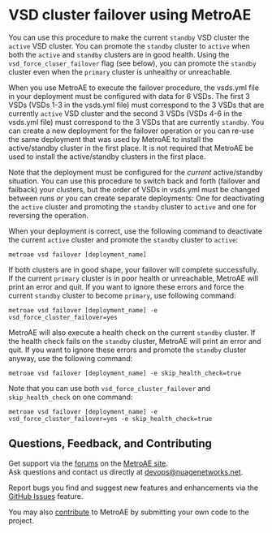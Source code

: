 # VSD cluster failover using MetroAE

You can use this procedure to make the current `standby` VSD cluster the `active` VSD cluster. You can promote the `standby` cluster to `active` when both the `active` and `standby` clusters are in good health. Using the `vsd_force_cluser_failover` flag (see below), you can promote the `standby` cluster even when the `primary` cluster is unhealthy or unreachable.

When you use MetroAE to execute the failover procedure, the vsds.yml file in your deployment must be configured with data for 6 VSDs. The first 3 VSDs (VSDs 1-3 in the vsds.yml file) must correspond to the 3 VSDs that are currently `active` VSD cluster and the second 3 VSDs (VSDs 4-6 in the vsds.yml file) must correspond to the 3 VSDs that are currently `standby`. You can create a new deployment for the failover operation or you can re-use the same deployment that was used by MetroAE to install the active/standby cluster in the first place. It is not required that MetroAE be used to install the active/standby clusters in the first place.

Note that the deployment must be configured for the *current* active/standby situation. You can use this procedure to switch back and forth (failover and failback) your clusters, but the order of VSDs in vsds.yml must be changed between runs *or* you can create separate deployments: One for deactivating the `active` cluster and promoting the `standby` cluster to `active` and one for reversing the operation. 

When your deployment is correct, use the following command to deactivate the current `active` cluster and promote the `standby` cluster to `active`:
```
metroae vsd failover [deployment_name]
```
If both clusters are in good shape, your failover will complete successfully. If the current `primary` cluster is in poor health or unreachable, MetroAE will print an error and quit. If you want to ignore these errors and force the current `standby` cluster to become `primary`, use following command:
```
metroae vsd failover [deployment_name] -e vsd_force_cluster_failover=yes
```

MetroAE will also execute a health check on the current `standby` cluster. If the health check fails on the `standby` cluster, MetroAE will print an error and quit. If you want to ignore these errors and promote the `standby` cluster anyway, use the following command:
```
metroae vsd failover [deployment_name] -e skip_health_check=true
```
Note that you can use both `vsd_force_cluster_failover` and `skip_health_check` on one command:
```
metroae vsd failover [deployment_name] -e vsd_force_cluster_failover=yes -e skip_health_check=true
```

## Questions, Feedback, and Contributing  
Get support via the [forums](https://devops.nuagenetworks.net/forums/) on the [MetroAE site](https://devops.nuagenetworks.net/).  
Ask questions and contact us directly at [devops@nuagenetworks.net](mailto:devops@nuagenetworks.net "send email to nuage-metro project").
 
Report bugs you find and suggest new features and enhancements via the [GitHub Issues](https://github.com/nuagenetworks/nuage-metro/issues "nuage-metro issues") feature.

You may also [contribute](../CONTRIBUTING.md) to MetroAE by submitting your own code to the project.
